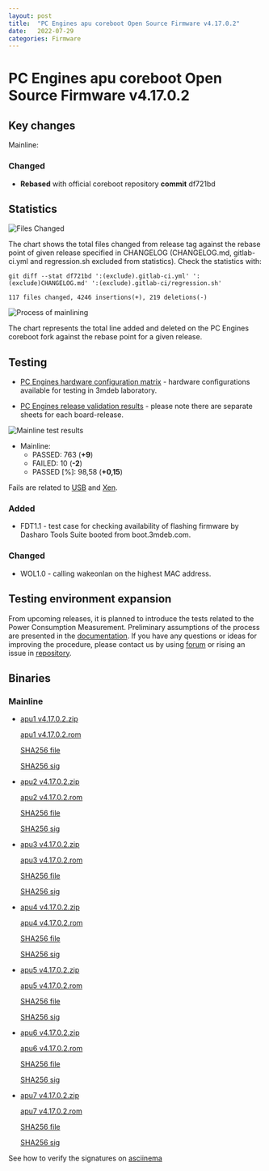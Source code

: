 ```yaml
---
layout: post
title:  "PC Engines apu coreboot Open Source Firmware v4.17.0.2"
date:   2022-07-29
categories: Firmware
---
```

# PC Engines apu coreboot Open Source Firmware v4.17.0.2

## Key changes

Mainline:

### Changed

- **Rebased** with official coreboot repository **commit** df721bd

## Statistics


![Files Changed](https://cloud.3mdeb.com/index.php/s/mAjYHr4FC2MXW5R/preview)

The chart shows the total files changed from release tag against the rebase
point of given release specified in CHANGELOG (CHANGELOG.md, gitlab-ci.yml
and regression.sh excluded from statistics). Check the statistics with:

```
git diff --stat df721bd ':(exclude).gitlab-ci.yml' ':(exclude)CHANGELOG.md' ':(exclude).gitlab-ci/regression.sh'
```

`117 files changed, 4246 insertions(+), 219 deletions(-)`

![Process of mainlining](https://cloud.3mdeb.com/index.php/s/xxtmnAzGTWMHKpx/preview)

The chart represents the total line added and deleted on the PC Engines
coreboot fork against the rebase point for a given release.

## Testing

* [PC Engines hardware configuration matrix](https://cloud.3mdeb.com/index.php/s/GYecq2SHidoFZ8A/preview) -
  hardware configurations available for testing in 3mdeb laboratory.

* [PC Engines release validation results](https://docs.google.com/spreadsheets/d/1_uRhVo9eYeZONnelymonYp444zYHT_Q_qmJEJ8_XqJc/edit#gid=2507399) -
  please note there are separate sheets for each board-release.

![Mainline test results](https://cloud.3mdeb.com/index.php/s/6sE8cFpCZ86RGAH)

* Mainline:
  * PASSED: 763 (**+9**)
  * FAILED: 10 (**-2**)
  * PASSED [%]: 98,58 (**+0,15**)

Fails are related to
[USB](https://github.com/pcengines/apu2-documentation/issues/277) and
[Xen](https://github.com/pcengines/apu2-documentation/issues/109).

### Added

- FDT1.1 - test case for checking availability of flashing firmware by
  Dasharo Tools Suite booted from boot.3mdeb.com.

### Changed

- WOL1.0 - calling wakeonlan on the highest MAC address.

## Testing environment expansion

From upcoming releases, it is planned to introduce the tests related to the
Power Consumption Measurement. Preliminary assumptions of the process are
presented in the
[documentation](https://pcengines.github.io/apu2-documentation/power_consumption_testing/).
If you have any questions or ideas for improving the procedure, please
contact us by using [forum](https://forum.pcengines.dev/) or rising an issue
in [repository](https://github.com/pcengines/apu2-documentation/issues).

## Binaries

### Mainline

* [apu1 v4.17.0.2.zip](https://3mdeb.com/open-source-firmware/pcengines/apu1/apu1_v4.17.0.2.zip)

  [apu1 v4.17.0.2.rom](https://3mdeb.com/open-source-firmware/pcengines/apu1/apu1_v4.17.0.2.rom)

  [SHA256 file](https://3mdeb.com/open-source-firmware/pcengines/apu1/apu1_v4.17.0.2.SHA256)

  [SHA256 sig](https://3mdeb.com/open-source-firmware/pcengines/apu1/apu1_v4.17.0.2.SHA256.sig)

* [apu2 v4.17.0.2.zip](https://3mdeb.com/open-source-firmware/pcengines/apu2/apu2_v4.17.0.2.zip)

  [apu2 v4.17.0.2.rom](https://3mdeb.com/open-source-firmware/pcengines/apu2/apu2_v4.17.0.2.rom)

  [SHA256 file](https://3mdeb.com/open-source-firmware/pcengines/apu2/apu2_v4.17.0.2.SHA256)

  [SHA256 sig](https://3mdeb.com/open-source-firmware/pcengines/apu2/apu2_v4.17.0.2.SHA256.sig)

* [apu3 v4.17.0.2.zip](https://3mdeb.com/open-source-firmware/pcengines/apu3/apu3_v4.17.0.2.zip)

  [apu3 v4.17.0.2.rom](https://3mdeb.com/open-source-firmware/pcengines/apu3/apu3_v4.17.0.2.rom)

  [SHA256 file](https://3mdeb.com/open-source-firmware/pcengines/apu3/apu3_v4.17.0.2.SHA256)

  [SHA256 sig](https://3mdeb.com/open-source-firmware/pcengines/apu3/apu3_v4.17.0.2.SHA256.sig)

* [apu4 v4.17.0.2.zip](https://3mdeb.com/open-source-firmware/pcengines/apu4/apu4_v4.17.0.2.zip)

  [apu4 v4.17.0.2.rom](https://3mdeb.com/open-source-firmware/pcengines/apu4/apu4_v4.17.0.2.rom)

  [SHA256 file](https://3mdeb.com/open-source-firmware/pcengines/apu4/apu4_v4.17.0.2.SHA256)

  [SHA256 sig](https://3mdeb.com/open-source-firmware/pcengines/apu4/apu4_v4.17.0.2.SHA256.sig)

* [apu5 v4.17.0.2.zip](https://3mdeb.com/open-source-firmware/pcengines/apu5/apu5_v4.17.0.2.zip)

  [apu5 v4.17.0.2.rom](https://3mdeb.com/open-source-firmware/pcengines/apu5/apu5_v4.17.0.2.rom)

  [SHA256 file](https://3mdeb.com/open-source-firmware/pcengines/apu5/apu5_v4.17.0.2.SHA256)

  [SHA256 sig](https://3mdeb.com/open-source-firmware/pcengines/apu5/apu5_v4.17.0.2.SHA256.sig)

* [apu6 v4.17.0.2.zip](https://3mdeb.com/open-source-firmware/pcengines/apu6/apu6_v4.17.0.2.zip)

  [apu6 v4.17.0.2.rom](https://3mdeb.com/open-source-firmware/pcengines/apu6/apu6_v4.17.0.2.rom)

  [SHA256 file](https://3mdeb.com/open-source-firmware/pcengines/apu6/apu6_v4.17.0.2.SHA256)

  [SHA256 sig](https://3mdeb.com/open-source-firmware/pcengines/apu6/apu6_v4.17.0.2.SHA256.sig)

* [apu7 v4.17.0.2.zip](https://3mdeb.com/open-source-firmware/pcengines/apu7/apu7_v4.17.0.2.zip)

  [apu7 v4.17.0.2.rom](https://3mdeb.com/open-source-firmware/pcengines/apu7/apu7_v4.17.0.2.rom)

  [SHA256 file](https://3mdeb.com/open-source-firmware/pcengines/apu7/apu7_v4.17.0.2.SHA256)

  [SHA256 sig](https://3mdeb.com/open-source-firmware/pcengines/apu7/apu7_v4.17.0.2.SHA256.sig)

See how to verify the signatures on [asciinema](https://asciinema.org/a/504899)

